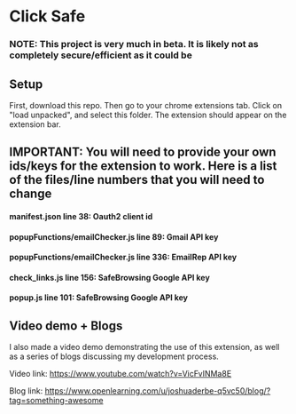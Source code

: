 # Click Safe
### NOTE: This project is very much in beta. It is likely not as completely secure/efficient as it could be 
## Setup
First, download this repo. Then go to your chrome extensions tab. Click on "load unpacked", and select this folder. The extension should appear on the extension bar.

## IMPORTANT: You will need to provide your own ids/keys for the extension to work. Here is a list of the files/line numbers that you will need to change

#### manifest.json line 38: Oauth2 client id

#### popupFunctions/emailChecker.js line 89: Gmail API key

#### popupFunctions/emailChecker.js line 336: EmailRep API key

#### check_links.js line 156: SafeBrowsing Google API key

#### popup.js line 101: SafeBrowsing Google API key

## Video demo + Blogs
I also made a video demo demonstrating the use of this extension, as well as a series of blogs discussing my development process.

Video link: https://www.youtube.com/watch?v=VicFvINMa8E

Blog link: https://www.openlearning.com/u/joshuaderbe-q5vc50/blog/?tag=something-awesome
